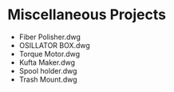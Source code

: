 # Miscellaneous Projects

- Fiber Polisher.dwg
- OSILLATOR BOX.dwg
- Torque Motor.dwg
- Kufta Maker.dwg
- Spool holder.dwg
- Trash Mount.dwg

